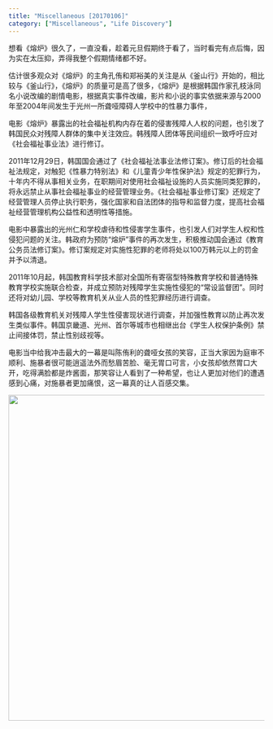 ```yaml
---
title: "Miscellaneous [20170106]"
category: ["Miscellaneous", "Life Discovery"]
---
```


想看《熔炉》很久了，一直没看，趁着元旦假期终于看了，当时看完有点后悔，因为实在太压抑，弄得我整个假期情绪都不好。

估计很多观众对《熔炉》的主角孔侑和郑裕美的关注是从《釜山行》开始的，相比较与《釜山行》，《熔炉》的质量可是高了很多，《熔炉》是根据韩国作家孔枝泳同名小说改编的剧情电影，根据真实事件改编，影片和小说的事实依据来源与2000年至2004年间发生于光州一所聋哑障碍人学校中的性暴力事件，

电影《熔炉》暴露出的社会福祉机构内存在着的侵害残障人人权的问题，也引发了韩国民众对残障人群体的集中关注效应。韩残障人团体等民间组织一致呼吁应对《社会福祉事业法》进行修订。

2011年12月29日，韩国国会通过了《社会福祉法事业法修订案》。修订后的社会福祉法规定，对触犯《性暴力特别法》和《儿童青少年性保护法》规定的犯罪行为，十年内不得从事相关业务，在职期间对使用社会福祉设施的人员实施同类犯罪的，将永远禁止从事社会福祉事业的经营管理业务。《社会福祉事业修订案》还规定了经营管理人员停止执行职务，强化国家和自法团体的指导和监督力度，提高社会福祉经营管理机构公益性和透明性等措施。

电影中暴露出的光州仁和学校虐待和性侵害学生事件，也引发人们对学生人权和性侵犯问题的关注。韩政府为预防“熔炉”事件的再次发生，积极推动国会通过《教育公务员法修订案》。修订案规定对实施性犯罪的老师将处以100万韩元以上的罚金并予以清退。

2011年10月起，韩国教育科学技术部对全国所有寄宿型特殊教育学校和普通特殊教育学校实施联合检查，并成立预防对残障学生实施性侵犯的“常设监督团”。同时还将对幼儿园、学校等教育机关从业人员的性犯罪经历进行调查。

韩国各级教育机关对残障人学生性侵害现状进行调查，并加强性教育以防止再次发生类似事件。韩国京畿道、光州、首尔等城市也相继出台《学生人权保护条例》禁止间接体罚，禁止性别歧视等。

电影当中给我冲击最大的一幕是叫陈侑利的聋哑女孩的笑容，正当大家因为庭审不顺利、施暴者很可能逍遥法外而愁眉苦脸、毫无胃口可言，小女孩却依然胃口大开，吃得满脸都是炸酱面，那笑容让人看到了一种希望，也让人更加对他们的遭遇感到心痛，对施暴者更加痛恨，这一幕真的让人百感交集。

<img class="img-responsive center-block" src="https://raw.githubusercontent.com/joshua19881228/my_blogs/master/Life_Discovery/Miscellaneous/figures/Silenced.png" alt="" width="640"/>